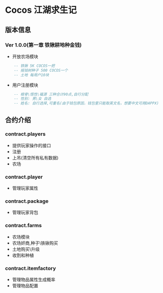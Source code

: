# Cocos 江湖求生记
## 版本信息
### Ver 1.0.0(第一章 铁锹耕地种金钱)
- 开放农场模块
```lua
    -- 铁锹 5K COCOS一把
    -- 摇钱树种子 500 COCOS一个
    -- 土地 每用户10块    
```
- 用户注册模块
```lua
    -- 根骨\悟性\福源 三种合计90点,自行分配
    -- 性别: 男\女 自选
    -- 姓名: 自行选择,可重名(由于钱包原因，钱包里只能取英文名，想要中文可用DAPPX) 
```
## 合约介绍
### contract.players
- 提供玩家操作的接口
- 注册
- 上吊(清空所有私有数据)
- 农场
### contract.player
- 管理玩家属性
### contract.package
- 管理玩家背包
### contract.farms
- 农场模块
- 农场奸商,种子\铁锹购买
- 土地购买\升级
- 收割和种植
### contract.itemfactory
- 管理物品属性生成概率
- 管理物品配置

